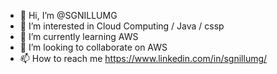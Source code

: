 - 👋 Hi, I’m @SGNILLUMG
- 👀 I’m interested in Cloud Computing / Java / cssp
- 🌱 I’m currently learning AWS
- 💞️ I’m looking to collaborate on AWS
- 📫 How to reach me https://www.linkedin.com/in/sgnillumg/

<!---
SGNILLUMG/SGNILLUMG is a ✨ special ✨ repository because its `README.md` (this file) appears on your GitHub profile.
You can click the Preview link to take a look at your changes.
--->
